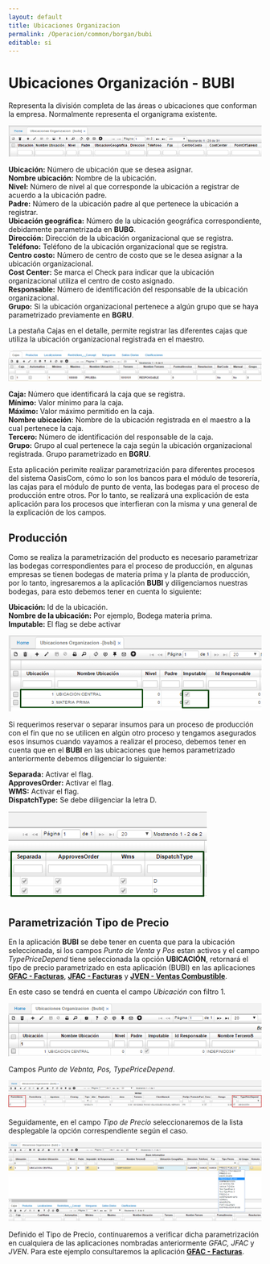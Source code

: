 ```yaml
---
layout: default
title: Ubicaciones Organizacion
permalink: /Operacion/common/borgan/bubi
editable: si
---
```


# Ubicaciones Organización - BUBI

Representa la división completa de las áreas o ubicaciones que conforman la empresa. Normalmente representa el organigrama existente.  

![](bubi3.png)

**Ubicación:** Número de ubicación que se desea asignar.  
**Nombre ubicación:** Nombre de la ubicación.  
**Nivel:** Número de nivel al que corresponde la ubicación a registrar de acuerdo a la ubicación padre.  
**Padre:** Número de la ubicación padre al que pertenece la ubicación a registrar.  
**Ubicación geográfica:** Número de la ubicación geográfica correspondiente, debidamente parametrizada en **BUBG**.  
**Dirección:** Dirección de la ubicación organizacional que se registra.  
**Teléfono:** Teléfono de la ubicación organizacional que se registra.  
**Centro costo:** Número de centro de costo que se le desea asignar a la ubicación organizacional.  
**Cost Center:** Se marca el Check para indicar que la ubicación organizacional utiliza el centro de costo asignado.  
**Responsable:** Número de identificación del responsable de la ubicación organizacional.  
**Grupo:** Si la ubicación organizacional pertenece a algún grupo que se haya parametrizado previamente en **BGRU**.  

La pestaña Cajas en el detalle, permite registrar las diferentes cajas que utiliza la ubicación organizacional registrada en el maestro.  

![](bubi4.png)

**Caja:** Número que identificará la caja que se registra.  
**Mínimo:** Valor mínimo para la caja.  
**Máximo:** Valor máximo permitido en la caja.  
**Nombre ubicación:** Nombre de la ubicación registrada en el maestro a la cual pertenece la caja.  
**Tercero:** Número de identificación del responsable de la caja.  
**Grupo:** Grupo al cual pertenece la caja según la ubicación organizacional registrada. Grupo parametrizado en **BGRU**.  

Esta aplicación perimite realizar parametrización para diferentes procesos del sistema OasisCom, cómo lo son los bancos para el módulo de tesorería, las cajas para el módulo de punto de venta, las bodegas para el proceso de producción entre otros. Por lo tanto, se realizará una explicación de esta aplicación para los procesos que interfieran con la misma y una general de la explicación de los campos.  

## Producción

Como se realiza la parametrización del producto es necesario parametrizar las bodegas correspondientes para el proceso de producción, en algunas empresas se tienen bodegas de materia prima y la planta de producción, por lo tanto, ingresaremos a la aplicación **BUBI** y diligenciamos nuestras bodegas, para esto debemos tener en cuenta lo siguiente:  

**Ubicación:** Id de la ubicación.  
**Nombre de la ubicación:** Por ejemplo, Bodega materia prima.  
**Imputable:** El flag se debe activar  


![](bubi1.png)


Si requerimos reservar o separar insumos para un proceso de producción con el fin que no se utilicen en algún otro proceso y tengamos asegurados esos insumos cuando vayamos a realizar el proceso, debemos tener en cuenta que en el **BUBI** en las ubicaciones que hemos parametrizado anteriormente debemos diligenciar lo siguiente:

**Separada:** Activar el flag.  
**ApprovesOrder:** Activar el flag.  
**WMS:** Activar el flag.  
**DispatchType:** Se debe diligenciar la letra D.  

![](bubi2.png)

## Parametrización Tipo de Precio

En la aplicación **BUBI** se debe tener en cuenta que para la ubicación seleccionada, si los campos _Punto de Venta_ y _Pos_ estan activos y el campo _TypePriceDepend_ tiene seleccionada la opción **UBICACIÓN**, retornará el tipo de precio parametrizado en esta aplicación (BUBI) en las aplicaciones [**GFAC - Facturas**](http://docs.oasiscom.com/Operacion/is/hospital/gfacturacion/gfac), [**JFAC - Facturas**](http://docs.oasiscom.com/Operacion/scm/pos/jcajero/jfac) y [**JVEN - Ventas Combustible**]().  

En este caso se tendrá en cuenta el campo _Ubicación_ con filtro 1.  

![](bubi5.png)

Campos _Punto de Vebnta, Pos, TypePriceDepend_.

![](bubi6.png)

Seguidamente, en el campo _Tipo de Precio_ seleccionaremos de la lista desplegable la opción correspendiente según el caso.  

![](bubi7.png)

Definido el Tipo de Precio, continuaremos a verificar dicha parametrización en cualquiera de las aplicaciones nombradas anteriormente _GFAC, JFAC_ y _JVEN_. Para este ejemplo consultaremos la aplicación [**GFAC - Facturas**](http://docs.oasiscom.com/Operacion/is/hospital/gfacturacion/gfac).  





